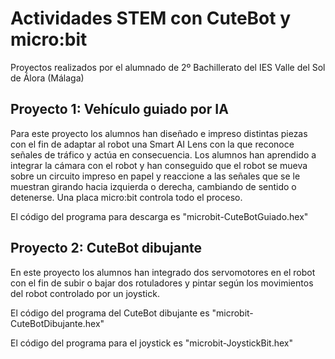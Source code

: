# Actividades STEM con CuteBot y micro:bit
Proyectos realizados por el alumnado de 2º Bachillerato del IES Valle del Sol de Álora (Málaga)
## Proyecto 1: Vehículo guiado por IA
Para este proyecto los alumnos han diseñado e impreso distintas piezas con el fin de adaptar al robot una Smart AI Lens con la que reconoce señales de tráfico y actúa en consecuencia. Los alumnos han aprendido a integrar la cámara con el robot y han conseguido que el robot se mueva sobre un circuito impreso en papel y reaccione a las señales que se le muestran girando hacia izquierda o derecha, cambiando de sentido o detenerse. Una placa micro:bit controla todo el proceso.

El código del programa para descarga es "microbit-CuteBotGuiado.hex"

## Proyecto 2: CuteBot dibujante
En este proyecto los alumnos han integrado dos servomotores en el robot con el fin de subir o bajar dos rotuladores y pintar según los movimientos del robot controlado por un joystick.

El código del programa del CuteBot dibujante es "microbit-CuteBotDibujante.hex"

El código del programa para el joystick es "microbit-JoystickBit.hex"
